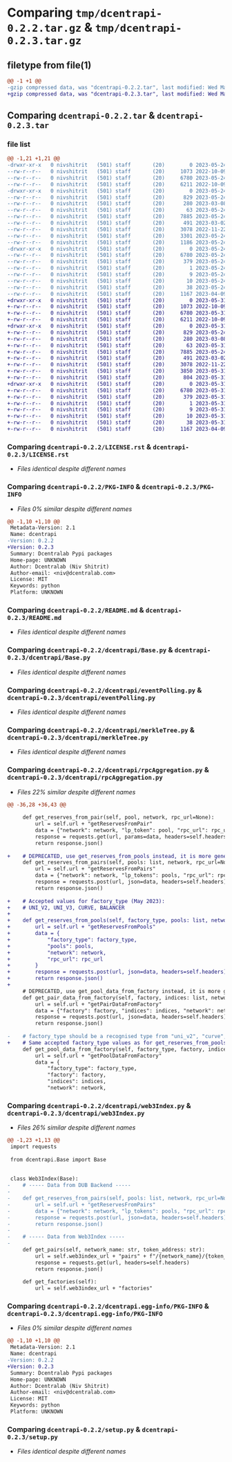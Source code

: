 # Comparing `tmp/dcentrapi-0.2.2.tar.gz` & `tmp/dcentrapi-0.2.3.tar.gz`

## filetype from file(1)

```diff
@@ -1 +1 @@
-gzip compressed data, was "dcentrapi-0.2.2.tar", last modified: Wed May 24 09:46:10 2023, max compression
+gzip compressed data, was "dcentrapi-0.2.3.tar", last modified: Wed May 31 13:36:43 2023, max compression
```

## Comparing `dcentrapi-0.2.2.tar` & `dcentrapi-0.2.3.tar`

### file list

```diff
@@ -1,21 +1,21 @@
-drwxr-xr-x   0 nivshitrit   (501) staff       (20)        0 2023-05-24 09:46:10.641259 dcentrapi-0.2.2/
--rw-r--r--   0 nivshitrit   (501) staff       (20)     1073 2022-10-09 08:58:27.000000 dcentrapi-0.2.2/LICENSE.rst
--rw-r--r--   0 nivshitrit   (501) staff       (20)     6780 2023-05-24 09:46:10.641123 dcentrapi-0.2.2/PKG-INFO
--rw-r--r--   0 nivshitrit   (501) staff       (20)     6211 2022-10-09 08:58:27.000000 dcentrapi-0.2.2/README.md
-drwxr-xr-x   0 nivshitrit   (501) staff       (20)        0 2023-05-24 09:46:10.640300 dcentrapi-0.2.2/dcentrapi/
--rw-r--r--   0 nivshitrit   (501) staff       (20)      829 2023-05-24 09:45:16.000000 dcentrapi-0.2.2/dcentrapi/Base.py
--rw-r--r--   0 nivshitrit   (501) staff       (20)      280 2023-03-08 10:39:09.000000 dcentrapi-0.2.2/dcentrapi/__init__.py
--rw-r--r--   0 nivshitrit   (501) staff       (20)       63 2023-05-24 09:45:42.000000 dcentrapi-0.2.2/dcentrapi/common.py
--rw-r--r--   0 nivshitrit   (501) staff       (20)     7885 2023-05-24 09:45:16.000000 dcentrapi-0.2.2/dcentrapi/eventPolling.py
--rw-r--r--   0 nivshitrit   (501) staff       (20)      491 2023-03-02 14:02:13.000000 dcentrapi-0.2.2/dcentrapi/gasMonitor.py
--rw-r--r--   0 nivshitrit   (501) staff       (20)     3078 2022-11-22 15:13:50.000000 dcentrapi-0.2.2/dcentrapi/merkleTree.py
--rw-r--r--   0 nivshitrit   (501) staff       (20)     3301 2023-05-24 09:45:16.000000 dcentrapi-0.2.2/dcentrapi/rpcAggregation.py
--rw-r--r--   0 nivshitrit   (501) staff       (20)     1186 2023-05-24 09:45:16.000000 dcentrapi-0.2.2/dcentrapi/web3Index.py
-drwxr-xr-x   0 nivshitrit   (501) staff       (20)        0 2023-05-24 09:46:10.640945 dcentrapi-0.2.2/dcentrapi.egg-info/
--rw-r--r--   0 nivshitrit   (501) staff       (20)     6780 2023-05-24 09:46:10.000000 dcentrapi-0.2.2/dcentrapi.egg-info/PKG-INFO
--rw-r--r--   0 nivshitrit   (501) staff       (20)      379 2023-05-24 09:46:10.000000 dcentrapi-0.2.2/dcentrapi.egg-info/SOURCES.txt
--rw-r--r--   0 nivshitrit   (501) staff       (20)        1 2023-05-24 09:46:10.000000 dcentrapi-0.2.2/dcentrapi.egg-info/dependency_links.txt
--rw-r--r--   0 nivshitrit   (501) staff       (20)        9 2023-05-24 09:46:10.000000 dcentrapi-0.2.2/dcentrapi.egg-info/requires.txt
--rw-r--r--   0 nivshitrit   (501) staff       (20)       10 2023-05-24 09:46:10.000000 dcentrapi-0.2.2/dcentrapi.egg-info/top_level.txt
--rw-r--r--   0 nivshitrit   (501) staff       (20)       38 2023-05-24 09:46:10.641299 dcentrapi-0.2.2/setup.cfg
--rw-r--r--   0 nivshitrit   (501) staff       (20)     1167 2023-04-09 07:57:53.000000 dcentrapi-0.2.2/setup.py
+drwxr-xr-x   0 nivshitrit   (501) staff       (20)        0 2023-05-31 13:36:43.440873 dcentrapi-0.2.3/
+-rw-r--r--   0 nivshitrit   (501) staff       (20)     1073 2022-10-09 08:58:27.000000 dcentrapi-0.2.3/LICENSE.rst
+-rw-r--r--   0 nivshitrit   (501) staff       (20)     6780 2023-05-31 13:36:43.440712 dcentrapi-0.2.3/PKG-INFO
+-rw-r--r--   0 nivshitrit   (501) staff       (20)     6211 2022-10-09 08:58:27.000000 dcentrapi-0.2.3/README.md
+drwxr-xr-x   0 nivshitrit   (501) staff       (20)        0 2023-05-31 13:36:43.439937 dcentrapi-0.2.3/dcentrapi/
+-rw-r--r--   0 nivshitrit   (501) staff       (20)      829 2023-05-24 09:45:16.000000 dcentrapi-0.2.3/dcentrapi/Base.py
+-rw-r--r--   0 nivshitrit   (501) staff       (20)      280 2023-03-08 10:39:09.000000 dcentrapi-0.2.3/dcentrapi/__init__.py
+-rw-r--r--   0 nivshitrit   (501) staff       (20)       63 2023-05-31 13:36:41.000000 dcentrapi-0.2.3/dcentrapi/common.py
+-rw-r--r--   0 nivshitrit   (501) staff       (20)     7885 2023-05-24 09:45:16.000000 dcentrapi-0.2.3/dcentrapi/eventPolling.py
+-rw-r--r--   0 nivshitrit   (501) staff       (20)      491 2023-03-02 14:02:13.000000 dcentrapi-0.2.3/dcentrapi/gasMonitor.py
+-rw-r--r--   0 nivshitrit   (501) staff       (20)     3078 2022-11-22 15:13:50.000000 dcentrapi-0.2.3/dcentrapi/merkleTree.py
+-rw-r--r--   0 nivshitrit   (501) staff       (20)     3850 2023-05-31 13:35:59.000000 dcentrapi-0.2.3/dcentrapi/rpcAggregation.py
+-rw-r--r--   0 nivshitrit   (501) staff       (20)      804 2023-05-31 13:35:59.000000 dcentrapi-0.2.3/dcentrapi/web3Index.py
+drwxr-xr-x   0 nivshitrit   (501) staff       (20)        0 2023-05-31 13:36:43.440544 dcentrapi-0.2.3/dcentrapi.egg-info/
+-rw-r--r--   0 nivshitrit   (501) staff       (20)     6780 2023-05-31 13:36:43.000000 dcentrapi-0.2.3/dcentrapi.egg-info/PKG-INFO
+-rw-r--r--   0 nivshitrit   (501) staff       (20)      379 2023-05-31 13:36:43.000000 dcentrapi-0.2.3/dcentrapi.egg-info/SOURCES.txt
+-rw-r--r--   0 nivshitrit   (501) staff       (20)        1 2023-05-31 13:36:43.000000 dcentrapi-0.2.3/dcentrapi.egg-info/dependency_links.txt
+-rw-r--r--   0 nivshitrit   (501) staff       (20)        9 2023-05-31 13:36:43.000000 dcentrapi-0.2.3/dcentrapi.egg-info/requires.txt
+-rw-r--r--   0 nivshitrit   (501) staff       (20)       10 2023-05-31 13:36:43.000000 dcentrapi-0.2.3/dcentrapi.egg-info/top_level.txt
+-rw-r--r--   0 nivshitrit   (501) staff       (20)       38 2023-05-31 13:36:43.440983 dcentrapi-0.2.3/setup.cfg
+-rw-r--r--   0 nivshitrit   (501) staff       (20)     1167 2023-04-09 07:57:53.000000 dcentrapi-0.2.3/setup.py
```

### Comparing `dcentrapi-0.2.2/LICENSE.rst` & `dcentrapi-0.2.3/LICENSE.rst`

 * *Files identical despite different names*

### Comparing `dcentrapi-0.2.2/PKG-INFO` & `dcentrapi-0.2.3/PKG-INFO`

 * *Files 0% similar despite different names*

```diff
@@ -1,10 +1,10 @@
 Metadata-Version: 2.1
 Name: dcentrapi
-Version: 0.2.2
+Version: 0.2.3
 Summary: Dcentralab Pypi packages
 Home-page: UNKNOWN
 Author: Dcentralab (Niv Shitrit)
 Author-email: <niv@dcentralab.com>
 License: MIT
 Keywords: python
 Platform: UNKNOWN
```

### Comparing `dcentrapi-0.2.2/README.md` & `dcentrapi-0.2.3/README.md`

 * *Files identical despite different names*

### Comparing `dcentrapi-0.2.2/dcentrapi/Base.py` & `dcentrapi-0.2.3/dcentrapi/Base.py`

 * *Files identical despite different names*

### Comparing `dcentrapi-0.2.2/dcentrapi/eventPolling.py` & `dcentrapi-0.2.3/dcentrapi/eventPolling.py`

 * *Files identical despite different names*

### Comparing `dcentrapi-0.2.2/dcentrapi/merkleTree.py` & `dcentrapi-0.2.3/dcentrapi/merkleTree.py`

 * *Files identical despite different names*

### Comparing `dcentrapi-0.2.2/dcentrapi/rpcAggregation.py` & `dcentrapi-0.2.3/dcentrapi/rpcAggregation.py`

 * *Files 22% similar despite different names*

```diff
@@ -36,28 +36,43 @@
 
     def get_reserves_from_pair(self, pool, network, rpc_url=None):
         url = self.url + "getReservesFromPair"
         data = {"network": network, "lp_token": pool, "rpc_url": rpc_url}
         response = requests.get(url, params=data, headers=self.headers)
         return response.json()
 
+    # DEPRECATED, use get_reserves_from_pools instead, it is more general
     def get_reserves_from_pairs(self, pools: list, network, rpc_url=None):
         url = self.url + "getReservesFromPairs"
         data = {"network": network, "lp_tokens": pools, "rpc_url": rpc_url}
         response = requests.post(url, json=data, headers=self.headers)
         return response.json()
 
+    # Accepted values for factory_type (May 2023):
+    # UNI_V2, UNI_V3, CURVE, BALANCER
+
+    def get_reserves_from_pools(self, factory_type, pools: list, network, rpc_url=None):
+        url = self.url + "getReservesFromPools"
+        data = {
+            "factory_type": factory_type,
+            "pools": pools,
+            "network": network,
+            "rpc_url": rpc_url
+        }
+        response = requests.post(url, json=data, headers=self.headers)
+        return response.json()
+
     # DEPRECATED, use get_pool_data_from_factory instead, it is more general
     def get_pair_data_from_factory(self, factory, indices: list, network, rpc_url=None):
         url = self.url + "getPairDataFromFactory"
         data = {"factory": factory, "indices": indices, "network": network, "rpc_url": rpc_url}
         response = requests.post(url, json=data, headers=self.headers)
         return response.json()
 
-    # factory_type should be a recognised type from "uni_v2", "curve", and some other types
+    # Same accepted factory_type values as for get_reserves_from_pools above
     def get_pool_data_from_factory(self, factory_type, factory, indices: list, network, rpc_url=None):
         url = self.url + "getPoolDataFromFactory"
         data = {
             "factory_type": factory_type,
             "factory": factory,
             "indices": indices,
             "network": network,
```

### Comparing `dcentrapi-0.2.2/dcentrapi/web3Index.py` & `dcentrapi-0.2.3/dcentrapi/web3Index.py`

 * *Files 26% similar despite different names*

```diff
@@ -1,23 +1,13 @@
 import requests
 
 from dcentrapi.Base import Base
 
 
 class Web3Index(Base):
-    # ----- Data from DUB Backend -----
-
-    def get_reserves_from_pairs(self, pools: list, network, rpc_url=None):
-        url = self.url + "getReservesFromPairs"
-        data = {"network": network, "lp_tokens": pools, "rpc_url": rpc_url}
-        response = requests.post(url, json=data, headers=self.headers)
-        return response.json()
-
-    # ----- Data from Web3Index -----
-
     def get_pairs(self, network_name: str, token_address: str):
         url = self.web3index_url + "pairs" + f"/{network_name}/{token_address}"
         response = requests.get(url, headers=self.headers)
         return response.json()
 
     def get_factories(self):
         url = self.web3index_url + "factories"
```

### Comparing `dcentrapi-0.2.2/dcentrapi.egg-info/PKG-INFO` & `dcentrapi-0.2.3/dcentrapi.egg-info/PKG-INFO`

 * *Files 0% similar despite different names*

```diff
@@ -1,10 +1,10 @@
 Metadata-Version: 2.1
 Name: dcentrapi
-Version: 0.2.2
+Version: 0.2.3
 Summary: Dcentralab Pypi packages
 Home-page: UNKNOWN
 Author: Dcentralab (Niv Shitrit)
 Author-email: <niv@dcentralab.com>
 License: MIT
 Keywords: python
 Platform: UNKNOWN
```

### Comparing `dcentrapi-0.2.2/setup.py` & `dcentrapi-0.2.3/setup.py`

 * *Files identical despite different names*

